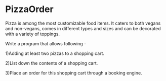 # PizzaOrder
Pizza is among the most customizable food items. It caters to both vegans and non-vegans, comes in different types and sizes and can be decorated with a variety of toppings.

Write a program that allows following -

1)Adding at least two pizzas to a shopping cart.

2)List down the contents of a shopping cart.

3)Place an order for this shopping cart through a booking engine.

